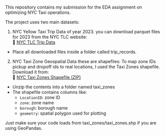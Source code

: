 This repository contains my submission for the EDA assignment on optimizing NYC Taxi operations.

The project uses two main datasets:
1. NYC Yellow Taxi Trip Data of year 2023.
you can download parquet files for 2023 from the NYC TLC website:  
🔗 [NYC TLC Trip Data](https://www.nyc.gov/site/tlc/about/tlc-trip-record-data.page)

- Place all downloaded files inside a folder called trip_records.

2. NYC Taxi Zone Geospatial Data these are shapefiles:
To map zone IDs pickup and dropoff ids to real locations, I used the Taxi Zones shapefile.  
Download it from:  
🔗 [NYC Taxi Zones Shapefile (ZIP)](https://www1.nyc.gov/assets/tlc/downloads/pdf/taxi_zones.zip)

- Unzip the contents into a folder named taxi_zones
- The shapefile contains columns like:
  - `LocationID`: zone ID
  - `zone`: zone name
  - `borough`: borough name
  - `geometry`: spatial polygon used for plotting

Just make sure your code loads from taxi_zones/taxi_zones.shp if you are using GeoPandas.
